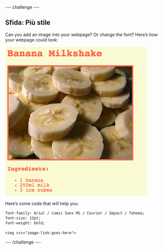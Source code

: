 \--- challenge \---

## Sfida: Più stile

Can you add an image into your webpage? Or change the font? Here’s how your webpage could look:

![screenshot](images/recipe-final.png)

Here’s some code that will help you:

    font-family: Arial / Comic Sans MS / Courier / Impact / Tahoma;
    font-size: 12pt;
    font-weight: bold;
    
    <img src="image-link-goes-here">
    

\--- /challenge \---
